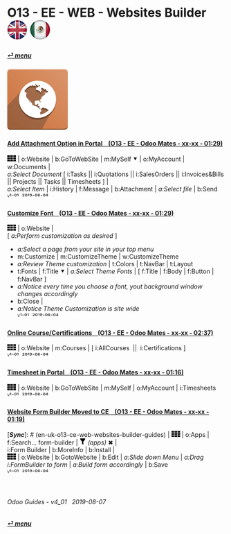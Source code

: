 # O13 - EE - WEB - Websites Builder &nbsp;&nbsp;&nbsp;&nbsp; [![en-uk](/doc/img/en-uk_flag_button_small.png)](/en-uk/o13/ee/web/en-uk-o13-ee-web-websites-builder-guides.md) [ ![es-mx](/doc/img/es-mx_flag_button_small.png)](/es-mx/o13/ee/web/es-mx-o13-ee-web-websites-builder-guides.md)
#### [_&#x23CE; menu_](/en-uk/o13/ee/en-uk-o13-ee-guides-menu.md)
### ![web](/doc/img/website.png)
[ⱽ¹²³⁴⁵⁶⁷⁸⁹⁰]: # (ⱽ¹²³⁴⁵⁶⁷⁸⁹⁰) 

#### [Add Attachment Option in Portal &nbsp;&nbsp; (O13 - EE - Odoo Mates - xx-xx - 01:29)](https://youtube.com/embed/tZZXvJYX5qY?autoplay=1&start=0&end=0&rel=0)
![apps](/doc/img/apps.png) | o:Website | b:GoToWebSite | m:MySelf &#x2BC6; | o:MyAccount | w:Documents |  
_a:Select Document_ \[ i:Tasks || i:Quotations || i:SalesOrders || i:Invoices&Bills || Projects || Tasks || Timesheets ] |  
_a:Select Item_ | i:History | f:Message | b:Attachment | _a:Select file_ | b:Send  
ⱽ¹⁻⁰¹ &nbsp;²⁰¹⁹⁻⁰⁸⁻⁰⁴

#### [Customize Font &nbsp;&nbsp; (O13 - EE - Odoo Mates - xx-xx - 01:29)](https://youtube.com/embed/M1ejOzO-E_Q?autoplay=1&start=0&end=136&rel=0)
![apps](/doc/img/apps.png) | o:Website |  
\[ _a:Perform customization as desired_ ]  
- _a:Select a page from your site in your top menu_  
- m:Customize | m:CustomizeTheme | w:CustomizeTheme  
- _a:Review Theme customization_ | t:Colors | t:NavBar | t:Layout  
- t:Fonts | f:Title &#x2BC6; | _a:Select Theme Fonts_ | \[ f:Title | f:Body | f:Button | f:NavBar ]  
- _a:Notice every time you choose a font, yout background window changes accordingly_  
- b:Close |  
- _a:Notice Theme Customization is site wide_  
ⱽ¹⁻⁰¹ &nbsp;²⁰¹⁹⁻⁰⁸⁻⁰⁴

#### [Online Course/Certifications &nbsp;&nbsp; (O13 - EE - Odoo Mates - xx-xx - 02:37)](https://youtube.com/embed/Ehoe2QK4Mgg?autoplay=1&start=0&end=0&rel=0)  
![apps](/doc/img/apps.png) | o:Website | m:Courses | \[ i:AllCourses &nbsp;||&nbsp; i:Certifications ]  
ⱽ¹⁻⁰¹ &nbsp;²⁰¹⁹⁻⁰⁸⁻⁰⁴

#### [Timesheet in Portal &nbsp;&nbsp; (O13 - EE - Odoo Mates - xx-xx - 01:16)](https://youtube.com/embed/c0z7STK7UyQ?autoplay=1&start=0&end=0&rel=0)  
![apps](/doc/img/apps.png) | o:Website | b:GoToWebSite | m:MySelf | o:MyAccount | i:Timesheets  
ⱽ¹⁻⁰¹ &nbsp;²⁰¹⁹⁻⁰⁸⁻⁰⁴

#### [Website Form Builder Moved to CE &nbsp;&nbsp; (O13 - EE - Odoo Mates - xx-xx - 01:19)](https://youtube.com/embed/o3WGNq4i344?autoplay=1&start=0&end=0&rel=0)  
[***Sync***]: # (en-uk-o13-ce-web-websites-builder-guides) | ![apps](/doc/img/apps.png) | o:Apps | f:Search... form-builder | ![filter](/doc/img/filter.png) _(apps)_ &#x2716; |  
i:Form Builder | b:MoreInfo | b:Install |  
![apps](/doc/img/apps.png) | o:Website | b:GotoWebsite | b:Edit | _a:Slide down Menu_ | _a:Drag i:FormBuilder to form_ | _a:Build form accordingly_ | b:Save  
ⱽ¹⁻⁰¹ &nbsp;²⁰¹⁹⁻⁰⁸⁻⁰⁴

<br>

###### Odoo Guides - v4_01 &nbsp; 2019-08-07  
**[_&#x23CE; menu_](/en-uk/o13/ee/en-uk-o13-ee-guides-menu.md)**  
